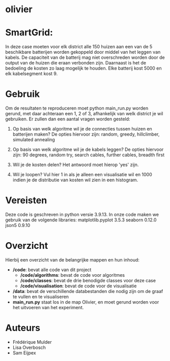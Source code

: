 # olivier

# SmartGrid:

In deze case moeten voor elk district alle 150 huizen aan een van de 5 beschikbare batterijen worden gekoppeld door middel van het leggen van kabels. De capaciteit van de batterij mag niet overschreden worden door de output van de huizen die eraan verbonden zijn. Daarnaast is het de bedoeling de kosten zo laag mogelijk te houden. Elke batterij kost 5000 en elk kabelsegment kost 9.

# Gebruik
Om de resultaten te reproduceren moet python main_run.py worden gerund, met daar achteraan een 1, 2 of 3, afhankelijk van welk district je wil gebruiken.
Er zullen dan een aantal vragen worden gesteld:
1. Op basis van welk algoritme wil je de connecties tussen huizen en batterijen maken?
De opties hiervoor zijn: random, greedy, hillclimber, simulated annealing

2. Op basis van welk algoritme wil je de kabels leggen?
De opties hiervoor zijn: 90 degrees, random try, search cables,  further cables, breadth first

3. Wil je de kosten delen?
Het antwoord moet hierop 'yes' zijn.

4. Wil je loopen?
Vul hier 1 in als je alleen een visualisatie wil en 1000 indien je de distributie van kosten wil zien in een histogram.

# Vereisten
Deze code is geschreven in python versie 3.9.13. In onze code maken we gebruik van de volgende libraries:
matplotlib.pyplot 3.5.3
seaborn 0.12.0
json5 0.9.10

# Overzicht
Hierbij een overzicht van de belangrijke mappen en hun inhoud:

- **/code**: bevat alle code van dit project
  - **/code/algorithms**: bevat de code voor algoritmes
  - **/code/classes**: bevat de drie benodigde classes voor deze case
  - **/code/visualisation**: bevat de code voor de visualisatie
- **/data**: bevat de verschillende databestanden die nodig zijn om de graaf te vullen en te visualiseren
- **main_run.py** staat los in de map Olivier, en moet gerund worden voor het uitvoeren van het experiment.

# Auteurs
- Frédérique Mulder
- Lisa Overbosch
- Sam Eijpex
